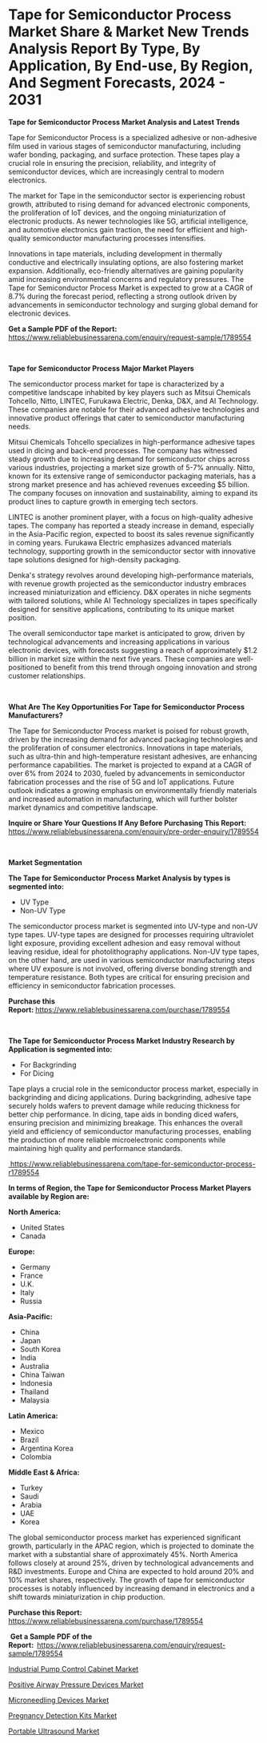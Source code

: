 <p><h1>Tape for Semiconductor Process Market Share & Market New Trends Analysis Report By Type, By Application, By End-use, By Region, And Segment Forecasts, 2024 - 2031</h1></p><p><strong>Tape for Semiconductor Process Market Analysis and Latest Trends</strong></p>
<p><p>Tape for Semiconductor Process is a specialized adhesive or non-adhesive film used in various stages of semiconductor manufacturing, including wafer bonding, packaging, and surface protection. These tapes play a crucial role in ensuring the precision, reliability, and integrity of semiconductor devices, which are increasingly central to modern electronics.</p><p>The market for Tape in the semiconductor sector is experiencing robust growth, attributed to rising demand for advanced electronic components, the proliferation of IoT devices, and the ongoing miniaturization of electronic products. As newer technologies like 5G, artificial intelligence, and automotive electronics gain traction, the need for efficient and high-quality semiconductor manufacturing processes intensifies.</p><p>Innovations in tape materials, including development in thermally conductive and electrically insulating options, are also fostering market expansion. Additionally, eco-friendly alternatives are gaining popularity amid increasing environmental concerns and regulatory pressures. The Tape for Semiconductor Process Market is expected to grow at a CAGR of 8.7% during the forecast period, reflecting a strong outlook driven by advancements in semiconductor technology and surging global demand for electronic devices.</p></p>
<p><strong>Get a Sample PDF of the Report:&nbsp;</strong> <a href="https://www.reliablebusinessarena.com/enquiry/request-sample/1789554?utm_campaign=1902&utm_medium=2&utm_source=Github&utm_content=ia&utm_term=20122024&utm_id=tape-for-semiconductor-process">https://www.reliablebusinessarena.com/enquiry/request-sample/1789554</a></p>
<p>&nbsp;</p>
<p><strong>Tape for Semiconductor Process Major Market Players</strong></p>
<p><p>The semiconductor process market for tape is characterized by a competitive landscape inhabited by key players such as Mitsui Chemicals Tohcello, Nitto, LINTEC, Furukawa Electric, Denka, D&X, and AI Technology. These companies are notable for their advanced adhesive technologies and innovative product offerings that cater to semiconductor manufacturing needs.</p><p>Mitsui Chemicals Tohcello specializes in high-performance adhesive tapes used in dicing and back-end processes. The company has witnessed steady growth due to increasing demand for semiconductor chips across various industries, projecting a market size growth of 5-7% annually. Nitto, known for its extensive range of semiconductor packaging materials, has a strong market presence and has achieved revenues exceeding $5 billion. The company focuses on innovation and sustainability, aiming to expand its product lines to capture growth in emerging tech sectors.</p><p>LINTEC is another prominent player, with a focus on high-quality adhesive tapes. The company has reported a steady increase in demand, especially in the Asia-Pacific region, expected to boost its sales revenue significantly in coming years. Furukawa Electric emphasizes advanced materials technology, supporting growth in the semiconductor sector with innovative tape solutions designed for high-density packaging.</p><p>Denka's strategy revolves around developing high-performance materials, with revenue growth projected as the semiconductor industry embraces increased miniaturization and efficiency. D&X operates in niche segments with tailored solutions, while AI Technology specializes in tapes specifically designed for sensitive applications, contributing to its unique market position.</p><p>The overall semiconductor tape market is anticipated to grow, driven by technological advancements and increasing applications in various electronic devices, with forecasts suggesting a reach of approximately $1.2 billion in market size within the next five years. These companies are well-positioned to benefit from this trend through ongoing innovation and strong customer relationships.</p></p>
<p>&nbsp;</p>
<p><strong>What Are The Key Opportunities For Tape for Semiconductor Process Manufacturers?</strong></p>
<p><p>The Tape for Semiconductor Process market is poised for robust growth, driven by the increasing demand for advanced packaging technologies and the proliferation of consumer electronics. Innovations in tape materials, such as ultra-thin and high-temperature resistant adhesives, are enhancing performance capabilities. The market is projected to expand at a CAGR of over 6% from 2024 to 2030, fueled by advancements in semiconductor fabrication processes and the rise of 5G and IoT applications. Future outlook indicates a growing emphasis on environmentally friendly materials and increased automation in manufacturing, which will further bolster market dynamics and competitive landscape.</p></p>
<p><strong>Inquire or Share Your Questions If Any Before Purchasing This Report:</strong> <a href="https://www.reliablebusinessarena.com/enquiry/pre-order-enquiry/1789554?utm_campaign=1902&utm_medium=2&utm_source=Github&utm_content=ia&utm_term=20122024&utm_id=tape-for-semiconductor-process">https://www.reliablebusinessarena.com/enquiry/pre-order-enquiry/1789554</a></p>
<p>&nbsp;</p>
<p><strong>Market Segmentation</strong></p>
<p><strong>The Tape for Semiconductor Process Market Analysis by types is segmented into:</strong></p>
<p><ul><li>UV Type</li><li>Non-UV Type</li></ul></p>
<p><p>The semiconductor process market is segmented into UV-type and non-UV type tapes. UV-type tapes are designed for processes requiring ultraviolet light exposure, providing excellent adhesion and easy removal without leaving residue, ideal for photolithography applications. Non-UV type tapes, on the other hand, are used in various semiconductor manufacturing steps where UV exposure is not involved, offering diverse bonding strength and temperature resistance. Both types are critical for ensuring precision and efficiency in semiconductor fabrication processes.</p></p>
<p><strong>Purchase this Report:&nbsp;</strong><a href="https://www.reliablebusinessarena.com/purchase/1789554?utm_campaign=1902&utm_medium=2&utm_source=Github&utm_content=ia&utm_term=20122024&utm_id=tape-for-semiconductor-process">https://www.reliablebusinessarena.com/purchase/1789554</a></p>
<p>&nbsp;</p>
<p><strong>The Tape for Semiconductor Process Market Industry Research by Application is segmented into:</strong></p>
<p><ul><li>For Backgrinding</li><li>For Dicing</li></ul></p>
<p><p>Tape plays a crucial role in the semiconductor process market, especially in backgrinding and dicing applications. During backgrinding, adhesive tape securely holds wafers to prevent damage while reducing thickness for better chip performance. In dicing, tape aids in bonding diced wafers, ensuring precision and minimizing breakage. This enhances the overall yield and efficiency of semiconductor manufacturing processes, enabling the production of more reliable microelectronic components while maintaining high quality and performance standards.</p></p>
<p><a href="https://www.reliablebusinessarena.com/tape-for-semiconductor-process-r1789554?utm_campaign=1902&utm_medium=2&utm_source=Github&utm_content=ia&utm_term=20122024&utm_id=tape-for-semiconductor-process">&nbsp;https://www.reliablebusinessarena.com/tape-for-semiconductor-process-r1789554</a></p>
<p><strong>In terms of Region, the Tape for Semiconductor Process Market Players available by Region are:</strong></p>
<p>
    <p> <strong> North America: </strong>
        <ul>
            <li>United States</li>
            <li>Canada</li>
        </ul>
        </p> 
    <p> <strong> Europe: </strong>
        <ul>
            <li>Germany</li>
            <li>France</li>
            <li>U.K.</li>
            <li>Italy</li>
            <li>Russia</li>
        </ul>
        </p> 
    <p> <strong> Asia-Pacific: </strong>
        <ul>
            <li>China</li>
            <li>Japan</li>
            <li>South Korea</li>
            <li>India</li>
            <li>Australia</li>
            <li>China Taiwan</li>
            <li>Indonesia</li>
            <li>Thailand</li>
            <li>Malaysia</li>
        </ul>
        </p> 
    <p> <strong> Latin America: </strong>
        <ul>
            <li>Mexico</li>
            <li>Brazil</li>
            <li>Argentina Korea</li>
            <li>Colombia</li>
        </ul>
        </p> 
    <p> <strong> Middle East & Africa: </strong>
        <ul>
            <li>Turkey</li>
            <li>Saudi</li>
            <li>Arabia</li>
            <li>UAE</li>
            <li>Korea</li>
        </ul>
    </p>
    </p>
<p><p>The global semiconductor process market has experienced significant growth, particularly in the APAC region, which is projected to dominate the market with a substantial share of approximately 45%. North America follows closely at around 25%, driven by technological advancements and R&D investments. Europe and China are expected to hold around 20% and 10% market shares, respectively. The growth of tape for semiconductor processes is notably influenced by increasing demand in electronics and a shift towards miniaturization in chip production.</p></p>
<p><strong>Purchase this Report: </strong><a href="https://www.reliablebusinessarena.com/purchase/1789554?utm_campaign=1902&utm_medium=2&utm_source=Github&utm_content=ia&utm_term=20122024&utm_id=tape-for-semiconductor-process">https://www.reliablebusinessarena.com/purchase/1789554</a></p>
<p>&nbsp;<strong>Get a Sample PDF of the Report:&nbsp;&nbsp;</strong><a href="https://www.reliablebusinessarena.com/enquiry/request-sample/1789554?utm_campaign=1902&utm_medium=2&utm_source=Github&utm_content=ia&utm_term=20122024&utm_id=tape-for-semiconductor-process">https://www.reliablebusinessarena.com/enquiry/request-sample/1789554</a></p>
<p><strong></strong></p>
<p><p><a href="https://github.com/rahu1506/Market-Research-Report-List-6/blob/main/industrial-pump-control-cabinet-market.md?utm_campaign=1902&utm_medium=2&utm_source=Github&utm_content=ia&utm_term=20122024&utm_id=tape-for-semiconductor-process">Industrial Pump Control Cabinet Market</a></p><p><a href="https://www.linkedin.com/pulse/global-positive-airway-pressure-devices-market-study-2024-2031-e7f2f?utm_campaign=1902&utm_medium=2&utm_source=Github&utm_content=ia&utm_term=20122024&utm_id=tape-for-semiconductor-process">Positive Airway Pressure Devices Market</a></p><p><a href="https://www.linkedin.com/pulse/microneedling-devices-market-report-analyzing-size-key-drivers-cnlaf?utm_campaign=1902&utm_medium=2&utm_source=Github&utm_content=ia&utm_term=20122024&utm_id=tape-for-semiconductor-process">Microneedling Devices Market</a></p><p><a href="https://www.linkedin.com/pulse/projected-revenue-growth-pregnancy-detection-kits-market-68-w1ilf?utm_campaign=1902&utm_medium=2&utm_source=Github&utm_content=ia&utm_term=20122024&utm_id=tape-for-semiconductor-process">Pregnancy Detection Kits Market</a></p><p><a href="https://www.linkedin.com/pulse/market-size-growth-portable-ultrasound-markrt-upcoming-years-k8dhf?utm_campaign=1902&utm_medium=2&utm_source=Github&utm_content=ia&utm_term=20122024&utm_id=tape-for-semiconductor-process">Portable Ultrasound Market</a></p></p>